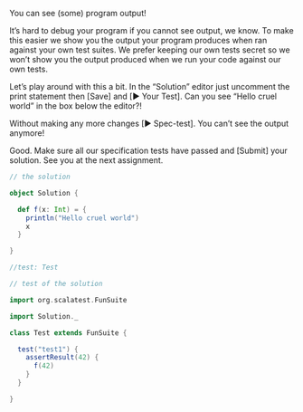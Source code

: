 You can see (some) program output!

It’s hard to debug your program if you cannot see output, we know. To make this easier we show you the output your program produces when ran against your own test suites. We prefer keeping our own tests secret so we won’t show you the output produced when we run your code against our own tests.

Let’s play around with this a bit. In the “Solution” editor just uncomment the print statement then [Save] and [▶ Your Test]. Can you see “Hello cruel world” in the box below the editor?!

Without making any more changes [▶ Spec-test]. You can’t see the output anymore!

Good. Make sure all our specification tests have passed and [Submit] your solution. See you at the next assignment.

```scala
// the solution 

object Solution { 

  def f(x: Int) = {
    println("Hello cruel world")
    x
  }

}

```

```scala
//test: Test

// test of the solution

import org.scalatest.FunSuite

import Solution._

class Test extends FunSuite {

  test("test1") {
    assertResult(42) {
      f(42)
    }
  }

}



```

